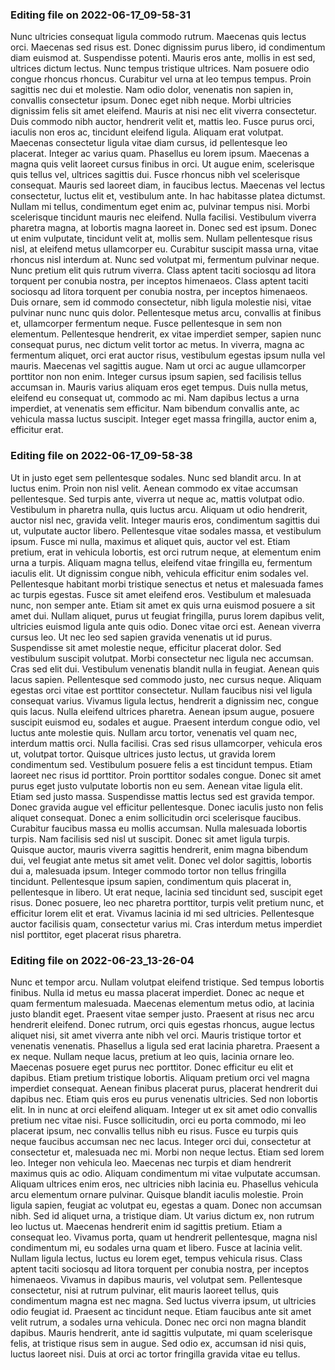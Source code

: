 

### Editing file on 2022-06-17_09-58-31

Nunc ultricies consequat ligula commodo rutrum. Maecenas quis lectus orci. Maecenas sed risus est. Donec dignissim purus libero, id condimentum diam euismod at. Suspendisse potenti. Mauris eros ante, mollis in est sed, ultrices dictum lectus. Nunc tempus tristique ultrices. Nam posuere odio congue rhoncus rhoncus. Curabitur vel urna at leo tempus tempus. Proin sagittis nec dui et molestie. Nam odio dolor, venenatis non sapien in, convallis consectetur ipsum. Donec eget nibh neque. Morbi ultricies dignissim felis sit amet eleifend. Mauris at nisi nec elit viverra consectetur. Duis commodo nibh auctor, hendrerit velit et, mattis leo. Fusce purus orci, iaculis non eros ac, tincidunt eleifend ligula.
Aliquam erat volutpat. Maecenas consectetur ligula vitae diam cursus, id pellentesque leo placerat. Integer ac varius quam. Phasellus eu lorem ipsum. Maecenas a magna quis velit laoreet cursus finibus in orci. Ut augue enim, scelerisque quis tellus vel, ultrices sagittis dui. Fusce rhoncus nibh vel scelerisque consequat. Mauris sed laoreet diam, in faucibus lectus. Maecenas vel lectus consectetur, luctus elit et, vestibulum ante. In hac habitasse platea dictumst. Nullam mi tellus, condimentum eget enim ac, pulvinar tempus nisi. Morbi scelerisque tincidunt mauris nec eleifend. Nulla facilisi. Vestibulum viverra pharetra magna, at lobortis magna laoreet in. Donec sed est ipsum. Donec ut enim vulputate, tincidunt velit at, mollis sem.
Nullam pellentesque risus nisl, at eleifend metus ullamcorper eu. Curabitur suscipit massa urna, vitae rhoncus nisl interdum at. Nunc sed volutpat mi, fermentum pulvinar neque. Nunc pretium elit quis rutrum viverra. Class aptent taciti sociosqu ad litora torquent per conubia nostra, per inceptos himenaeos. Class aptent taciti sociosqu ad litora torquent per conubia nostra, per inceptos himenaeos. Duis ornare, sem id commodo consectetur, nibh ligula molestie nisi, vitae pulvinar nunc nunc quis dolor. Pellentesque metus arcu, convallis at finibus et, ullamcorper fermentum neque.
Fusce pellentesque in sem non elementum. Pellentesque hendrerit, ex vitae imperdiet semper, sapien nunc consequat purus, nec dictum velit tortor ac metus. In viverra, magna ac fermentum aliquet, orci erat auctor risus, vestibulum egestas ipsum nulla vel mauris. Maecenas vel sagittis augue. Nam ut orci ac augue ullamcorper porttitor non non enim. Integer cursus ipsum sapien, sed facilisis tellus accumsan in. Mauris varius aliquam eros eget tempus. Duis nulla metus, eleifend eu consequat ut, commodo ac mi. Nam dapibus lectus a urna imperdiet, at venenatis sem efficitur. Nam bibendum convallis ante, ac vehicula massa luctus suscipit. Integer eget massa fringilla, auctor enim a, efficitur erat.




### Editing file on 2022-06-17_09-58-38

Ut in justo eget sem pellentesque sodales. Nunc sed blandit arcu. In at luctus enim. Proin non nisl velit. Aenean commodo ex vitae accumsan pellentesque. Sed turpis ante, viverra ut neque ac, mattis volutpat odio. Vestibulum in pharetra nulla, quis luctus arcu. Aliquam ut odio hendrerit, auctor nisl nec, gravida velit. Integer mauris eros, condimentum sagittis dui ut, vulputate auctor libero. Pellentesque vitae sodales massa, et vestibulum ipsum. Fusce mi nulla, maximus et aliquet quis, auctor vel est. Etiam pretium, erat in vehicula lobortis, est orci rutrum neque, at elementum enim urna a turpis. Aliquam magna tellus, eleifend vitae fringilla eu, fermentum iaculis elit. Ut dignissim congue nibh, vehicula efficitur enim sodales vel. Pellentesque habitant morbi tristique senectus et netus et malesuada fames ac turpis egestas.
Fusce sit amet eleifend eros. Vestibulum et malesuada nunc, non semper ante. Etiam sit amet ex quis urna euismod posuere a sit amet dui. Nullam aliquet, purus ut feugiat fringilla, purus lorem dapibus velit, ultricies euismod ligula ante quis odio. Donec vitae orci est. Aenean viverra cursus leo. Ut nec leo sed sapien gravida venenatis ut id purus. Suspendisse sit amet molestie neque, efficitur placerat dolor.
Sed vestibulum suscipit volutpat. Morbi consectetur nec ligula nec accumsan. Cras sed elit dui. Vestibulum venenatis blandit nulla in feugiat. Aenean quis lacus sapien. Pellentesque sed commodo justo, nec cursus neque. Aliquam egestas orci vitae est porttitor consectetur. Nullam faucibus nisi vel ligula consequat varius. Vivamus ligula lectus, hendrerit a dignissim nec, congue quis lacus. Nulla eleifend ultrices pharetra. Aenean ipsum augue, posuere suscipit euismod eu, sodales et augue. Praesent interdum congue odio, vel luctus ante molestie quis. Nullam arcu tortor, venenatis vel quam nec, interdum mattis orci. Nulla facilisi. Cras sed risus ullamcorper, vehicula eros ut, volutpat tortor.
Quisque ultrices justo lectus, ut gravida lorem condimentum sed. Vestibulum posuere felis a est tincidunt tempus. Etiam laoreet nec risus id porttitor. Proin porttitor sodales congue. Donec sit amet purus eget justo vulputate lobortis non eu sem. Aenean vitae ligula elit. Etiam sed justo massa. Suspendisse mattis lectus sed est gravida tempor. Donec gravida augue vel efficitur pellentesque. Donec iaculis justo non felis aliquet consequat. Donec a enim sollicitudin orci scelerisque faucibus. Curabitur faucibus massa eu mollis accumsan. Nulla malesuada lobortis turpis. Nam facilisis sed nisl ut suscipit.
Donec sit amet ligula turpis. Quisque auctor, mauris viverra sagittis hendrerit, enim magna bibendum dui, vel feugiat ante metus sit amet velit. Donec vel dolor sagittis, lobortis dui a, malesuada ipsum. Integer commodo tortor non tellus fringilla tincidunt. Pellentesque ipsum sapien, condimentum quis placerat in, pellentesque in libero. Ut erat neque, lacinia sed tincidunt sed, suscipit eget risus. Donec posuere, leo nec pharetra porttitor, turpis velit pretium nunc, et efficitur lorem elit et erat. Vivamus lacinia id mi sed ultricies. Pellentesque auctor facilisis quam, consectetur varius mi. Cras interdum metus imperdiet nisl porttitor, eget placerat risus pharetra.




### Editing file on 2022-06-23_13-26-04

Nunc et tempor arcu. Nullam volutpat eleifend tristique. Sed tempus lobortis finibus. Nulla id metus eu massa placerat imperdiet. Donec ac neque et quam fermentum malesuada. Maecenas elementum metus odio, at lacinia justo blandit eget. Praesent vitae semper justo. Praesent at risus nec arcu hendrerit eleifend. Donec rutrum, orci quis egestas rhoncus, augue lectus aliquet nisi, sit amet viverra ante nibh vel orci. Mauris tristique tortor et venenatis venenatis. Phasellus a ligula sed erat lacinia pharetra. Praesent a ex neque. Nullam neque lacus, pretium at leo quis, lacinia ornare leo. Maecenas posuere eget purus nec porttitor.
Donec efficitur eu elit et dapibus. Etiam pretium tristique lobortis. Aliquam pretium orci vel magna imperdiet consequat. Aenean finibus placerat purus, placerat hendrerit dui dapibus nec. Etiam quis eros eu purus venenatis ultricies. Sed non lobortis elit. In in nunc at orci eleifend aliquam. Integer ut ex sit amet odio convallis pretium nec vitae nisi. Fusce sollicitudin, orci eu porta commodo, mi leo placerat ipsum, nec convallis tellus nibh eu risus. Fusce eu turpis quis neque faucibus accumsan nec nec lacus. Integer orci dui, consectetur at consectetur et, malesuada nec mi. Morbi non neque lectus. Etiam sed lorem leo. Integer non vehicula leo. Maecenas nec turpis et diam hendrerit maximus quis ac odio.
Aliquam condimentum mi vitae vulputate accumsan. Aliquam ultrices enim eros, nec ultricies nibh lacinia eu. Phasellus vehicula arcu elementum ornare pulvinar. Quisque blandit iaculis molestie. Proin ligula sapien, feugiat ac volutpat eu, egestas a quam. Donec non accumsan nibh. Sed id aliquet urna, a tristique diam. Ut varius dictum ex, non rutrum leo luctus ut. Maecenas hendrerit enim id sagittis pretium. Etiam a consequat leo. Vivamus porta, quam ut hendrerit pellentesque, magna nisl condimentum mi, eu sodales urna quam et libero. Fusce at lacinia velit. Nullam ligula lectus, luctus eu lorem eget, tempus vehicula risus. Class aptent taciti sociosqu ad litora torquent per conubia nostra, per inceptos himenaeos.
Vivamus in dapibus mauris, vel volutpat sem. Pellentesque consectetur, nisi at rutrum pulvinar, elit mauris laoreet tellus, quis condimentum magna est nec magna. Sed luctus viverra ipsum, ut ultricies odio feugiat id. Praesent ac tincidunt neque. Etiam faucibus ante sit amet velit rutrum, a sodales urna vehicula. Donec nec orci non magna blandit dapibus. Mauris hendrerit, ante id sagittis vulputate, mi quam scelerisque felis, at tristique risus sem in augue. Sed odio ex, accumsan id nisi quis, luctus laoreet nisi. Duis at orci ac tortor fringilla gravida vitae eu tellus.


